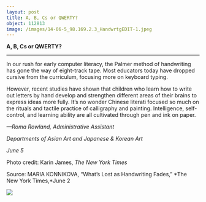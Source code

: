 ```yaml
---
layout: post
title: A, B, Cs or QWERTY?
object: 112813
image: /images/14-06-5_98.169.2.3_HandwrtgEDIT-1.jpeg
---
```

**A, B, Cs or QWERTY?**

****

In our rush for early computer literacy, the Palmer method of handwriting has gone the way of eight-track tape. Most educators today have dropped cursive from the curriculum, focusing more on keyboard typing. 

However, recent studies have shown that children who learn how to write out letters by hand develop and strengthen different areas of their brains to express ideas more fully. It’s no wonder Chinese literati focused so much on the rituals and tactile practice of calligraphy and painting. Intelligence, self-control, and learning ability are all cultivated through pen and ink on paper. 

*—Roma Rowland, Administrative Assistant*

*Departments of Asian Art and Japanese & Korean Art*

*June 5*

Photo credit: Karin James, *The New York Times*

Source: MARIA KONNIKOVA, “What’s Lost as Handwriting Fades,” *The New York Times,*June 2

![]({{siteurl.base}}/images/14-06-5_98.169.2.3_HandwrtgEDIT-1.jpeg)

